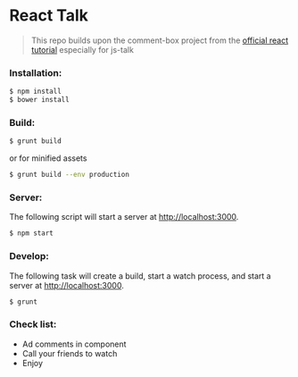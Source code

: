 # React Talk

> This repo builds upon the comment-box project from the [official react tutorial](http://facebook.github.io/react/docs/tutorial.html) especially for js-talk

### Installation:

```sh
$ npm install
$ bower install
```

### Build:

```sh
$ grunt build
```

or for minified assets

```sh
$ grunt build --env production
```

### Server:

The following script will start a server at
[http://localhost:3000](http://localhost:3000).

```sh
$ npm start
```

### Develop:

The following task will create a build, start a watch process, and start a
server at [http://localhost:3000](http://localhost:3000).

```sh
$ grunt
```

### Check list:

  - Ad comments in <CommentBox> component
  - Call your friends to watch
  - Enjoy
